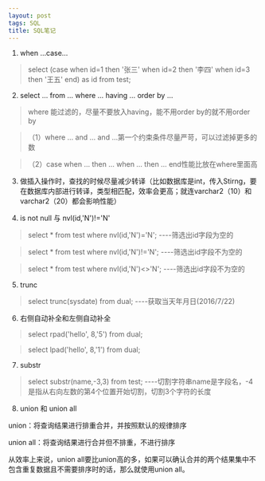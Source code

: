 ```yaml
---
layout: post
tags: SQL
title: SQL笔记
---
```

1. when …case…

> select (case when id=1 then '张三' when id=2 then '李四' when id=3 then '王五' end) as id from test;

2. select … from … where … having … order by …

> where 能过滤的，尽量不要放入having，能不用order by的就不用order by

> （1）where … and … and …第一个约束条件尽量严苛，可以过滤掉更多的数

> （2）case when … then … when … then … end性能比放在where里面高

3. 做插入操作时，查找的时候尽量减少转译（比如数据库是int，传入Stirng，要在数据库内部进行转译，类型相匹配，效率会更高；就连varchar2（10）和varchar2（20）都会影响性能）

4. is not null  与  nvl(id,'N')!='N'

> select * from test where nvl(id,'N')='N';    ----筛选出id字段为空的

> select * from test where nvl(id,'N')!='N';   ----筛选出id字段不为空的

> select * from test where nvl(id,'N')<>'N';   ----筛选出id字段不为空的

5. trunc

> select trunc(sysdate) from dual;     ----获取当天年月日(2016/7/22)

6. 右侧自动补全和左侧自动补全

> select rpad('hello', 8,'5') from dual;

> select lpad('hello', 8,'1') from dual;

7. substr

> select substr(name,-3,3) from test;    ----切割字符串name是字段名，-4是指从右向左数的第4个位置开始切割，切割3个字符的长度

8. union 和 union all

union：将查询结果进行排重合并，并按照默认的规律排序

union all：将查询结果进行合并但不排重，不进行排序

从效率上来说，union all要比union高的多，如果可以确认合并的两个结果集中不包含重复数据且不需要排序时的话，那么就使用union all。
